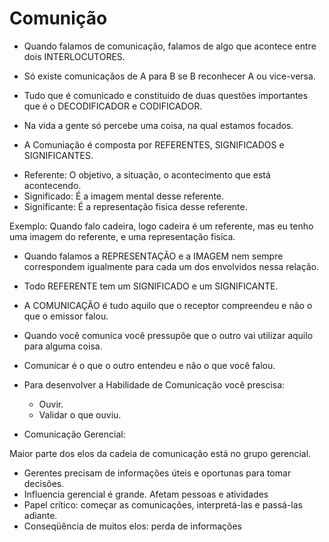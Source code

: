 Comunição
===========
- Quando falamos de comunicação, falamos de algo que acontece  entre dois INTERLOCUTORES. 

- Só existe comunicaçãos de A para B se B reconhecer A ou vice-versa.

- Tudo que é comunicado e constituido de duas questões importantes que é o DECODIFICADOR e CODIFICADOR.

- Na vida a gente só percebe uma coisa, na qual estamos focados.

- A Comuniação é composta por REFERENTES, SIGNIFICADOS e SIGNIFICANTES.
 + Referente: O objetivo, a situação, o acontecimento que está acontecendo.
 + Significado: É a imagem mental desse referente.
 + Significante: É a representação fisica desse referente.

 Exemplo:
 Quando falo cadeira, logo cadeira é um referente, mas eu tenho uma imagem do referente, e uma representação fisíca.

- Quando falamos a REPRESENTAÇÃO e a IMAGEM nem sempre correspondem igualmente para cada um dos envolvidos nessa relação.
- Todo REFERENTE tem um SIGNIFICADO e um SIGNIFICANTE.

- A COMUNICAÇÃO é tudo aquilo que o receptor compreendeu e não o que o emissor falou.  

- Quando você comunica você pressupõe que o outro vai utilizar aquilo para alguma coisa.

- Comunicar é o que o outro entendeu e não o que você falou.

- Para desenvolver a Habilidade de Comunicação você prescisa:
  - Ouvir.
  - Validar o que ouviu.

+ Comunicação Gerencial:

Maior parte dos elos da cadeia de comunicação está no grupo gerencial.
 - Gerentes precisam de informações úteis e oportunas para tomar decisões.
 - Influencia gerencial é grande. Afetam pessoas e atividades
 - Papel crítico: começar as comunicações, interpretá-las e passá-las adiante.
 - Conseqüência de muitos elos: perda de informações
